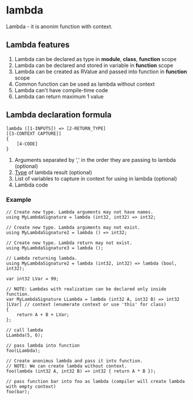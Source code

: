 # lambda

Lambda - it is anonim function with context. 



## Lambda features

1. Lambda can be declared as type in **module**, **class**, **function** scope
2. Lambda can be declared and stored in variable in **function** scope
3. Lambda can be created as RValue and passed into function in **function** scope
4. Common function can be used as lambda without context
5. Lambda can't have compile-time code
6. Lambda can return maximum 1 value



## Lambda declaration formula

```
lambda ([1-INPUTS]) => [2-RETURN_TYPE]
[[3-CONTEXT CAPTURE]]
{
	[4-CODE]
}
```
1. Arguments separated by ',' in the order they are passing to lambda (optional)
2. [Type](01-Types.md) of lambda result (optional)
3. List of variables to capture in context for using in lambda (optional)
4. Lambda code

### Example

```
// Create new type. Lambda arguments may not have names.
using MyLambdaSignature = lambda (int32, int32) => int32; 

// Create new type. Lambda arguments may not exist.
using MyLambdaSignature2 = lambda () => int32; 

// Create new type. Lambda return may not exist.
using MyLambdaSignature3 = lambda (); 

// Lambda returning lambda.
using MyLambdaSignature2 = lambda (int32, int32) => lambda (bool, int32);
```

```
var int32 LVar = 99;

// NOTE: Lambdas with realization can be declared only inside function.
var MyLambdaSignature LLambda = lambda (int32 A, int32 B) => int32 
[LVar] // context (enumerate context or use 'this' for class)
{
	return A + B + LVar;
};

// call lambda
LLambda(5, 6);

// pass lambda into function
foo(LLambda);

// Create anonimus lambda and pass it into function.
// NOTE: We can create lambda without context.
foo(lambda (int32 A, int32 B) => int32 { return A * B });

// pass function bar into foo as lambda (compiler will create lambda with empty context)
foo(bar);
```
